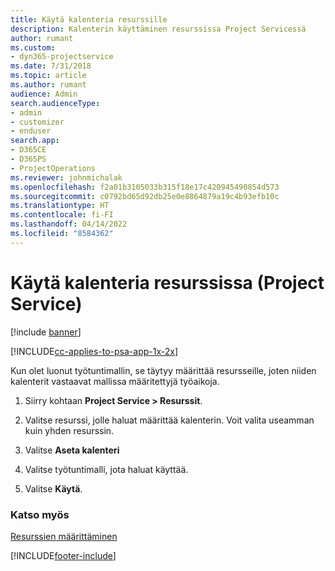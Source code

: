 ```yaml
---
title: Käytä kalenteria resurssille
description: Kalenterin käyttäminen resurssissa Project Servicessä
author: rumant
ms.custom:
- dyn365-projectservice
ms.date: 7/31/2018
ms.topic: article
ms.author: rumant
audience: Admin
search.audienceType:
- admin
- customizer
- enduser
search.app:
- D365CE
- D365PS
- ProjectOperations
ms.reviewer: johnmichalak
ms.openlocfilehash: f2a01b3105033b315f18e17c420945490854d573
ms.sourcegitcommit: c0792bd65d92db25e0e8864879a19c4b93efb10c
ms.translationtype: HT
ms.contentlocale: fi-FI
ms.lasthandoff: 04/14/2022
ms.locfileid: "8584362"
---
```

# <a name="apply-a-calendar-to-a-resource-project-service"></a>Käytä kalenteria resurssissa (Project Service)

[!include [banner](../includes/psa-now-project-operations.md)]

[!INCLUDE[cc-applies-to-psa-app-1x-2x](../includes/cc-applies-to-psa-app-1x-2x.md)]

Kun olet luonut työtuntimallin, se täytyy määrittää resursseille, joten niiden kalenterit vastaavat mallissa määritettyjä työaikoja.  
  
1.  Siirry kohtaan **Project Service > Resurssit**.  
  
2.  Valitse resurssi, jolle haluat määrittää kalenterin. Voit valita useamman kuin yhden resurssin.  
  
3.  Valitse **Aseta kalenteri**  
  
4.  Valitse työtuntimalli, jota haluat käyttää.  
  
5.  Valitse **Käytä**.  
  
### <a name="see-also"></a>Katso myös  
 [Resurssien määrittäminen](../psa/set-up-resources.md)


[!INCLUDE[footer-include](../includes/footer-banner.md)]
